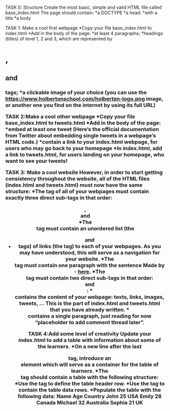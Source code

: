 TASK 0: Structure
Create the most basic, simple and valid HTML file called base_index.html
The page should contain:
*a DOCTYPE
*a head:
*with a title
*a body

TASK 1: Make a cool first webpage
*Copy your file base_index.html to index.html
*Add in the body of the page:
*at least 4 paragraphs;
*headings (titles) of level 1, 2 and 3, which are represented by <h1>, <h2> and <h3> tags;
*a clickable image of your choice (you can use the https://www.holbertonschool.com/holberton-logo.png image, or another one you find on the internet by using its full URL)

TASK 2:Make a cool other webpage
*Copy your file base_index.html to tweets.html
*Add in the body of the page:
*embed at least one tweet (Here’s the official documentation from Twitter about embedding single tweets in a webpage’s HTML code.)
*contain a link to your index.html webpage, for users who may go back to your homepage
*In index.html, add a link to tweets.html, for users landing on your homepage, who want to see your tweets!

TASK 3: Make a cool website
However, in order to start getting consistency throughout the website, all of the HTML files (index.html and tweets.html) must now have the same structure:
*The <body> tag of all of your webpages must contain exactly three direct sub-tags in that order: <header>, <main> and <footer>
*The <header> tag must contain an unordered list (the <ul> and <li> tags) of links (the <a> tag) to each of your webpages. As you may have understood, this will serve as a navigation for your website.
*The <footer> tag must contain one paragraph with the sentence Made by <YOUR NAME> - <a href="<ANY LINK>" target="_blank">here</a>.
*The <main> tag must contain two direct sub-tags in that order: <article> and <aside>:
*<article> contains the content of your webpage: texts, links, images, tweets, … This is the part of index.html and tweets.html that you have already written.
*<aside> contains a single paragraph, just reading for now “placeholder to add comment thread later”.

TASK 4:Add some level of creativity
Update your index.html to add a table with information about some of the learners.
*On a new line after the last </aside> tag, introduce an <article> element which will serve as a container for the table of learners.
*The <article> tag should contain a table <table> with the following structure:
*Use the <thead> tag to define the table header row.
*Use the <tbody> tag to contain the table data rows.
*Populate the table with the following data:
Name	Age	Country
John	25	USA
Emily	28	Canada
Michael	32	Australia
Sophia	21	UK
